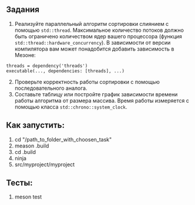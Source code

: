 ## Задания
1. Реализуйте параллельный алгоритм сортировки слиянием с помощью ```std::thread```.
Максимальное количество потоков должно быть ограничено количеством ядер
вашего процессора (функция ```std::thread::hardware_concurrency```). В зависимости от версии компилятора вам может понадобится добавить зависимость
в Мезоне:
```meson
threads = dependency('threads')
executable(..., dependencies: [threads], ...)
```
2. Проверьте корректность работы сортировки с помощью последовательного аналога.
3. Составьте таблицу или постройте график зависимости времени работы алгоритма от размера массива. Время работы измеряется с помощью класса
```std::chrono::system_clock```.





## Как запустить: ##
1. cd "/path_to_folder_with_choosen_task"
2. meason .build
3. cd .build
4. ninja
5. src/myproject/myproject
## Тесты: ##
1. meson test
